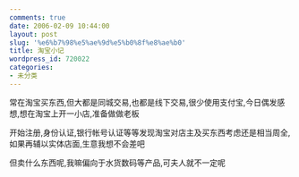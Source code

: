 ```yaml
---
comments: true
date: 2006-02-09 10:44:00
layout: post
slug: '%e6%b7%98%e5%ae%9d%e5%b0%8f%e8%ae%b0'
title: 淘宝小记
wordpress_id: 720022
categories:
- 未分类
---
```


常在淘宝买东西,但大都是同城交易,也都是线下交易,很少使用支付宝,今日偶发感想,想在淘宝上开一小店,准备做做老板

开始注册,身份认证,银行帐号认证等等发现淘宝对店主及买东西考虑还是相当周全,如果再辅以实体店面,生意我想不会差吧

但卖什么东西呢,我嘛偏向于水货数码等产品,可夫人就不一定呢
